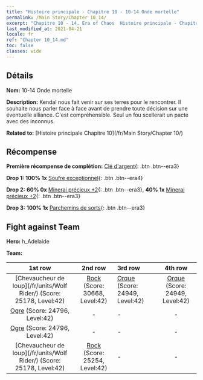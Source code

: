 ```yaml
---
title: "Histoire principale - Chapitre 10 - 10-14 Onde mortelle"
permalink: /Main Story/Chapter 10_14/
excerpt: "Chapitre 10 - 14. Era of Chaos  Histoire principale - Chapitre 10_14. 10-14 Onde mortelle"
last_modified_at: 2021-04-21
locale: fr
ref: "Chapter 10_14.md"
toc: false
classes: wide
---
```


## Détails

 **Nom:** 10-14 Onde mortelle

 **Description:** Kendal nous fait venir sur ses terres pour le rencontrer. Il souhaite nous parler face à face avant de prendre toute décision sur une éventuelle alliance. C'est compréhensible. Seul un fou scellerait un pacte avec des inconnus.

 **Related to:** [Histoire principale Chapitre 10](/fr/Main Story/Chapter 10/)

## Récompense

 **Première récompense de complétion:** [Clé d'argent](/fr/Items/con_693/){: .btn .btn--era3}

 **Drop 1:** **100% 1x** [Soufre exceptionnel](/fr/Items/mat_36/){: .btn .btn--era4}

 **Drop 2:** **60% 0x** [Minerai précieux +2](/fr/Items/mat_26/){: .btn .btn--era3}, **40% 1x** [Minerai précieux +2](/fr/Items/mat_26/){: .btn .btn--era3}

 **Drop 3:** **100% 1x** [Parchemins de sorts](/fr/Items/con_694/){: .btn .btn--era3}


## Fight against Team
 **Hero:** h_Adelaide

 **Team:**


  | 1st row | 2nd row | 3rd row | 4th row |
  |:----:|:----:|:----|:----:|
  | [Chevaucheur de loup](/fr/units/Wolf Rider/) (Score: 25178, Level:42)  | [Rock](/fr/units/Roc/) (Score: 30668, Level:42)  | [Orque](/fr/units/Orc/) (Score: 24949, Level:42)  | [Orque](/fr/units/Orc/) (Score: 24949, Level:42)  |
  | [Ogre](/fr/units/Ogre/) (Score: 24796, Level:42)  | - | - | - |
  | [Ogre](/fr/units/Ogre/) (Score: 24796, Level:42)  | - | - | - |
  | [Chevaucheur de loup](/fr/units/Wolf Rider/) (Score: 25178, Level:42)  | [Rock](/fr/units/Roc/) (Score: 25254, Level:42)  | - | - |



